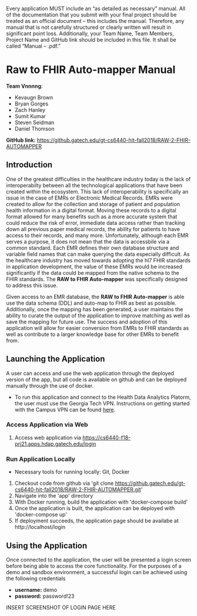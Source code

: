Every application MUST include an “as detailed as necessary” manual. All of the documentation that you submit with your final project should be treated as an official document – this includes the manual. Therefore, any manual that is not carefully structured or clearly written will result in significant point loss. Additionally, your Team Name, Team Members, Project Name and GitHub link should be included in this file. It shall be called “Manual – <Team Name>.pdf.”

# Raw to FHIR Auto-mapper Manual
**Team Vnnnng**:
  * Kevaugn Brown
  * Bryan Gorges
  * Zach Hanley
  * Sumit Kumar
  * Steven Seidman
  * Daniel Thomson
  
**GitHub link:** https://github.gatech.edu/gt-cs6440-hit-fall2018/RAW-2-FHIR-AUTOMAPPER

## Introduction

One of the greatest difficulties in the healthcare industry today is the lack of interoperabilty between all the technological applications that have been created within the ecosystem. This lack of interoperability is specifically an issue in the case of EMRs or Electronic Medical Records. EMRs were created to allow for the collection and storage of patient and population health information in a digital format. Moving these records to a digital format allowed for many benefits such as a more accurate system that could reduce the risk of error, immediate data access rather than tracking down all previous paper medical records, the ability for patients to have access to their records, and many more. Unfortunately, although each EMR serves a purpose, it does not mean that the data is accessbile via a common standard. Each EMR defines their own database structure and variable field names that can make querying the data especially difficult. As the healthcare industry has moved towards adopting the hl7 FHIR standards in application development, the value of these EMRs would be increased significantly if the data could be mapped from the native schema to the FHIR standards. The **RAW to FHIR Auto-mapper** was specifically designed to address this issue.
 
Given access to an EMR database, the **RAW to FHIR Auto-mapper** is able use the data schema (DDL) and auto-map to FHIR as best as possible. Additionally, once the mapping has been generated, a user maintains the ability to curate the output of the application to improve matching as well as save the mapping for future use. The success and adoption of this application will allow for easier conversion from EMRs to FHIR standards as well as contribute to a larger knowledge base for other EMRs to benefit from.

## Launching the Application
A user can access and use the web application through the deployed version of the app, but all code is available on github and can be deployed manually through the use of docker.
* To run this application and connect to the Health Data Analytics Platorm, the user must use the Georgia Tech VPN. Instructions on getting started with the Campus VPN can be found [here](https://f_aq.oit.gatech.edu/content/how-do-i-get-started-campus-vpn).

### Access Application via Web
1. Access web application via https://cs6440-f18-prj21.apps.hdap.gatech.edu/login

### Run Application Locally
* Necessary tools for running locally: Git, Docker
1. Checkout code from github via 'git clone https://github.gatech.edu/gt-cs6440-hit-fall2018/RAW-2-FHIR-AUTOMAPPER.git'
2. Navigate into the 'app' directory
3. With Docker running, build the application with 'docker-compose build'
4. Once the application is built, the application can be deployed with 'docker-compose up'
5. If deployment succeeds, the application page should be availabe at http://localhost/login

## Using the Application
Once connected to the application, the user will be presented a login screen before being able to access the core functionality. For the purposes of a demo and sandbox environment, a successful login can be achieved using the following credentials
* **username:** demo
* **password:** password!23

INSERT SCREENSHOT OF LOGIN PAGE HERE



